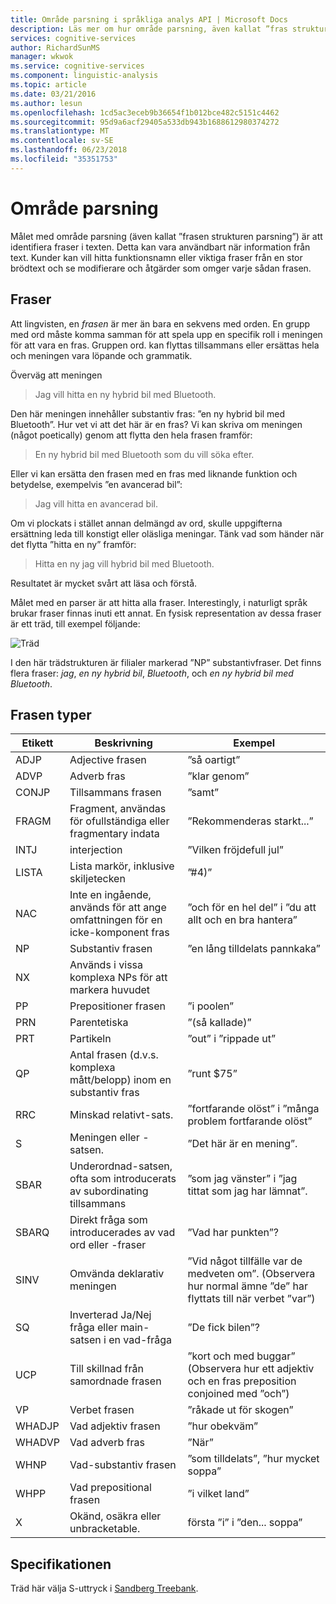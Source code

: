 ```yaml
---
title: Område parsning i språkliga analys API | Microsoft Docs
description: Läs mer om hur område parsning, även kallat ”fras struktur parsning” identifierar fraser i texten.
services: cognitive-services
author: RichardSunMS
manager: wkwok
ms.service: cognitive-services
ms.component: linguistic-analysis
ms.topic: article
ms.date: 03/21/2016
ms.author: lesun
ms.openlocfilehash: 1cd5ac3eceb9b36654f1b012bce482c5151c4462
ms.sourcegitcommit: 95d9a6acf29405a533db943b1688612980374272
ms.translationtype: MT
ms.contentlocale: sv-SE
ms.lasthandoff: 06/23/2018
ms.locfileid: "35351753"
---
```

# <a name="constituency-parsing"></a>Område parsning

Målet med område parsning (även kallat ”frasen strukturen parsning”) är att identifiera fraser i texten.
Detta kan vara användbart när information från text.
Kunder kan vill hitta funktionsnamn eller viktiga fraser från en stor brödtext och se modifierare och åtgärder som omger varje sådan frasen.

## <a name="phrases"></a>Fraser

Att lingvisten, en *frasen* är mer än bara en sekvens med orden.
En grupp med ord måste komma samman för att spela upp en specifik roll i meningen för att vara en fras.
Gruppen ord. kan flyttas tillsammans eller ersättas hela och meningen vara löpande och grammatik.

Överväg att meningen

> Jag vill hitta en ny hybrid bil med Bluetooth.

Den här meningen innehåller substantiv fras: ”en ny hybrid bil med Bluetooth”.
Hur vet vi att det här är en fras?
Vi kan skriva om meningen (något poetically) genom att flytta den hela frasen framför:

> En ny hybrid bil med Bluetooth som du vill söka efter.

Eller vi kan ersätta den frasen med en fras med liknande funktion och betydelse, exempelvis ”en avancerad bil”:

> Jag vill hitta en avancerad bil.

Om vi plockats i stället annan delmängd av ord, skulle uppgifterna ersättning leda till konstigt eller oläsliga meningar.
Tänk vad som händer när det flytta ”hitta en ny” framför:

> Hitta en ny jag vill hybrid bil med Bluetooth.

Resultatet är mycket svårt att läsa och förstå.

Målet med en parser är att hitta alla fraser.
Interestingly, i naturligt språk brukar fraser finnas inuti ett annat.
En fysisk representation av dessa fraser är ett träd, till exempel följande:

![Träd](./Images/tree.png)

I den här trädstrukturen är filialer markerad ”NP” substantivfraser.
Det finns flera fraser: *jag*, *en ny hybrid bil*, *Bluetooth*, och *en ny hybrid bil med Bluetooth*.

## <a name="phrase-types"></a>Frasen typer

| Etikett | Beskrivning | Exempel |
|-------|-------------|---------|
|ADJP   | Adjective frasen | ”så oartigt” |
|ADVP   | Adverb fras | ”klar genom” |
|CONJP  | Tillsammans frasen | ”samt” |
|FRAGM   | Fragment, användas för ofullständiga eller fragmentary indata | ”Rekommenderas starkt...” |
|INTJ   | interjection | ”Vilken fröjdefull jul” |
|LISTA    | Lista markör, inklusive skiljetecken | ”#4)” |
|NAC    | Inte en ingående, används för att ange omfattningen för en icke-komponent fras |  ”och för en hel del” i ”du att allt och en bra hantera” |
|NP | Substantiv frasen | ”en lång tilldelats pannkaka” |
|NX | Används i vissa komplexa NPs för att markera huvudet| |
|PP | Prepositioner frasen| ”i poolen” |
|PRN    | Parentetiska| ”(så kallade)” |
|PRT    | Partikeln| ”out” i ”rippade ut” |
|QP | Antal frasen (d.v.s. komplexa mått/belopp) inom en substantiv fras| ”runt $75” |
|RRC    | Minskad relativt-sats.| ”fortfarande olöst” i ”många problem fortfarande olöst” |
|S  | Meningen eller -satsen. | ”Det här är en mening”.
|SBAR   | Underordnad-satsen, ofta som introducerats av subordinating tillsammans | ”som jag vänster” i ”jag tittat som jag har lämnat”.|
|SBARQ  | Direkt fråga som introducerades av vad ord eller -fraser | ”Vad har punkten”? |
|SINV   | Omvända deklarativ meningen | ”Vid något tillfälle var de medveten om”. (Observera hur normal ämne ”de” har flyttats till när verbet ”var”) |
|SQ | Inverterad Ja/Nej fråga eller main-satsen i en vad-fråga | ”De fick bilen”? |
|UCP    | Till skillnad från samordnade frasen| ”kort och med buggar” (Observera hur ett adjektiv och en fras preposition conjoined med ”och”)|
|VP | Verbet frasen | ”råkade ut för skogen” |
|WHADJP | Vad adjektiv frasen | ”hur obekväm” |
|WHADVP | Vad adverb fras| ”När” |
|WHNP   | Vad-substantiv frasen| ”som tilldelats”, ”hur mycket soppa”|
|WHPP   | Vad prepositional frasen| ”i vilket land”|
|X  | Okänd, osäkra eller unbracketable.| första ”i” i ”den... soppa” |


## <a name="specification"></a>Specifikationen

Träd här välja S-uttryck i [Sandberg Treebank](https://www.cis.upenn.edu/~treebank/).
